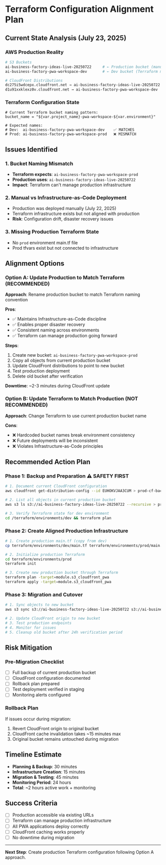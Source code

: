 # Terraform Configuration Alignment Plan

## Current State Analysis (July 23, 2025)

### AWS Production Reality
```bash
# S3 Buckets
ai-business-factory-ideas-live-20250722     # ← Production bucket (manual deployment)
ai-business-factory-pwa-workspace-dev       # ← Dev bucket (Terraform managed)

# CloudFront Distributions  
dc275i5wdcepx.cloudfront.net → ai-business-factory-ideas-live-20250722  # Ideas PWA prod
d1u91xxklexz0v.cloudfront.net → ai-business-factory-pwa-workspace-dev   # BMC PWA dev
```

### Terraform Configuration State
```hcl
# Current Terraform bucket naming pattern:
bucket_name = "${var.project_name}-pwa-workspace-${var.environment}"

# Expected names:
# Dev:  ai-business-factory-pwa-workspace-dev    ✅ MATCHES
# Prod: ai-business-factory-pwa-workspace-prod   ❌ MISMATCH
```

## Issues Identified

### 1. **Bucket Naming Mismatch**
- **Terraform expects**: `ai-business-factory-pwa-workspace-prod`
- **Production uses**: `ai-business-factory-ideas-live-20250722`
- **Impact**: Terraform can't manage production infrastructure

### 2. **Manual vs Infrastructure-as-Code Deployment**
- Production was deployed manually (July 22, 2025)
- Terraform infrastructure exists but not aligned with production
- **Risk**: Configuration drift, disaster recovery issues

### 3. **Missing Production Terraform State**
- No `prod` environment main.tf file 
- Prod tfvars exist but not connected to infrastructure

## Alignment Options

### Option A: Update Production to Match Terraform (RECOMMENDED)
**Approach**: Rename production bucket to match Terraform naming convention

**Pros**:
- ✅ Maintains Infrastructure-as-Code discipline  
- ✅ Enables proper disaster recovery
- ✅ Consistent naming across environments
- ✅ Terraform can manage production going forward

**Steps**:
1. Create new bucket: `ai-business-factory-pwa-workspace-prod`
2. Copy all objects from current production bucket
3. Update CloudFront distributions to point to new bucket
4. Test production deployment 
5. Delete old bucket after verification

**Downtime**: ~2-3 minutes during CloudFront update

### Option B: Update Terraform to Match Production (NOT RECOMMENDED)
**Approach**: Change Terraform to use current production bucket name

**Cons**:
- ❌ Hardcoded bucket names break environment consistency
- ❌ Future deployments will be inconsistent
- ❌ Violates Infrastructure-as-Code principles

## Recommended Action Plan

### Phase 1: Backup and Preparation ⚠️ SAFETY FIRST
```bash
# 1. Document current CloudFront configuration
aws cloudfront get-distribution-config --id EUHOKVJAA3CUM > prod-cf-backup.json

# 2. List all objects in current production bucket  
aws s3 ls s3://ai-business-factory-ideas-live-20250722 --recursive > prod-objects.txt

# 3. Verify Terraform state for dev environment
cd /terraform/environments/dev && terraform plan
```

### Phase 2: Create Aligned Production Infrastructure
```bash
# 1. Create production main.tf (copy from dev)
cp terraform/environments/dev/main.tf terraform/environments/prod/main.tf

# 2. Initialize production Terraform
cd terraform/environments/prod
terraform init

# 3. Create new production bucket through Terraform
terraform plan -target=module.s3_cloudfront_pwa
terraform apply -target=module.s3_cloudfront_pwa
```

### Phase 3: Migration and Cutover
```bash
# 1. Sync objects to new bucket
aws s3 sync s3://ai-business-factory-ideas-live-20250722 s3://ai-business-factory-pwa-workspace-prod

# 2. Update CloudFront origin to new bucket
# 3. Test production endpoints
# 4. Monitor for issues
# 5. Cleanup old bucket after 24h verification period
```

## Risk Mitigation

### Pre-Migration Checklist
- [ ] Full backup of current production bucket
- [ ] CloudFront configuration documented  
- [ ] Rollback plan prepared
- [ ] Test deployment verified in staging
- [ ] Monitoring alerts configured

### Rollback Plan
If issues occur during migration:
1. Revert CloudFront origin to original bucket
2. CloudFront cache invalidation takes ~15 minutes max
3. Original bucket remains untouched during migration

## Timeline Estimate
- **Planning & Backup**: 30 minutes
- **Infrastructure Creation**: 15 minutes  
- **Migration & Testing**: 45 minutes
- **Monitoring Period**: 24 hours
- **Total**: ~2 hours active work + monitoring

## Success Criteria
- [ ] Production accessible via existing URLs
- [ ] Terraform can manage production infrastructure
- [ ] All PWA applications deploy correctly
- [ ] CloudFront caching works properly
- [ ] No downtime during migration

---

**Next Step**: Create production Terraform configuration following Option A approach.